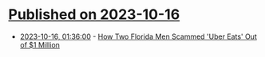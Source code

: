 # [Published on 2023-10-16](index.md)

* [2023-10-16, 01:36:00](https://yro.slashdot.org/story/23/10/16/0049226/how-two-florida-men-scammed-uber-eats-out-of-1-million?utm_source=rss1.0mainlinkanon&utm_medium=feed) - [How Two Florida Men Scammed 'Uber Eats' Out of $1 Million](https://yro.slashdot.org/story/23/10/16/0049226/how-two-florida-men-scammed-uber-eats-out-of-1-million?utm_source=rss1.0mainlinkanon&utm_medium=feed)
